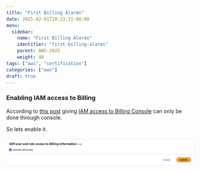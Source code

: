 ```yaml
---
title: "First Billing Alarms"
date: 2025-02-01T20:23:21-08:00
menu:
  sidebar:
    name: "First Billing Alarms"
    identifier: "first-billing-alarms"
    parent: AWS-2025
    weight: 40
tags: ["aws", "certification"]
categories: ["aws"]
draft: true
---
```

### Enabling IAM access to Billing
According to [this post](https://stackoverflow.com/a/69248558) giving [IAM access to Billing Console](https://docs.aws.amazon.com/awsaccountbilling/latest/aboutv2/control-access-billing.html#ControllingAccessWebsite-Activate) can only be done through console.

So lets enable it.

![local](activate-iam-access.png)
